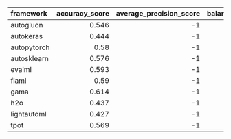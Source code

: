 | framework   |   accuracy_score |   average_precision_score |   balanced_accuracy_score |   cohen_kappa_score |   f1_score_macro |   f1_score_micro |   f1_score_weighted |   matthews_corrcoef |   precision_score |   recall_score |   roc_auc_score |   coverage_error |   label_ranking_average_precision_score |   label_ranking_loss | training_time   | test_time   |
|:------------|-----------------:|--------------------------:|--------------------------:|--------------------:|-----------------:|-----------------:|--------------------:|--------------------:|------------------:|---------------:|----------------:|-----------------:|----------------------------------------:|---------------------:|:----------------|:------------|
| autogluon   |            0.546 |                        -1 |                     0.506 |               0.282 |            0.506 |            0.546 |               0.536 |               0.284 |                -1 |             -1 |              -1 |               -1 |                                      -1 |                   -1 | 00:00:11        | 00:00:00    |
| autokeras   |            0.444 |                        -1 |                     0.425 |               0.142 |            0.422 |            0.444 |               0.443 |               0.143 |                -1 |             -1 |              -1 |               -1 |                                      -1 |                   -1 | 00:00:53        | 00:00:00    |
| autopytorch |            0.58  |                        -1 |                     0.545 |               0.342 |            0.543 |            0.58  |               0.571 |               0.352 |                -1 |             -1 |              -1 |               -1 |                                      -1 |                   -1 | 00:11:20        | 00:01:42    |
| autosklearn |            0.576 |                        -1 |                     0.551 |               0.343 |            0.552 |            0.576 |               0.575 |               0.35  |                -1 |             -1 |              -1 |               -1 |                                      -1 |                   -1 | 00:11:44        | 00:00:01    |
| evalml      |            0.593 |                        -1 |                     0.573 |               0.371 |            0.574 |            0.593 |               0.593 |               0.385 |                -1 |             -1 |              -1 |               -1 |                                      -1 |                   -1 | 00:10:01        | 00:00:00    |
| flaml       |            0.59  |                        -1 |                     0.572 |               0.371 |            0.571 |            0.59  |               0.591 |               0.389 |                -1 |             -1 |              -1 |               -1 |                                      -1 |                   -1 | 00:09:59        | 00:00:00    |
| gama        |            0.614 |                        -1 |                     0.591 |               0.4   |            0.594 |            0.614 |               0.613 |               0.407 |                -1 |             -1 |              -1 |               -1 |                                      -1 |                   -1 | 00:08:59        | 00:00:00    |
| h2o         |            0.437 |                        -1 |                     0.331 |              -0.005 |            0.203 |            0.437 |               0.268 |              -0.041 |                -1 |             -1 |              -1 |               -1 |                                      -1 |                   -1 | 00:10:02        | 00:00:00    |
| lightautoml |            0.427 |                        -1 |                     0.412 |               0.153 |            0.38  |            0.427 |               0.418 |               0.166 |                -1 |             -1 |              -1 |               -1 |                                      -1 |                   -1 | 00:00:45        | 00:00:00    |
| tpot        |            0.569 |                        -1 |                     0.541 |               0.327 |            0.542 |            0.569 |               0.564 |               0.337 |                -1 |             -1 |              -1 |               -1 |                                      -1 |                   -1 | 00:10:08        | 00:00:00    |